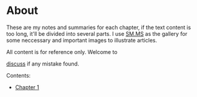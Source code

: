 # About 
These are my notes and summaries for each chapter, if the text content is too long, it'll be divided into several parts. I use [SM.MS](http://sm.ms) as the gallery for some neccessary and important images to illustrate articles. 


All content is for reference only. 
Welcome to 
<body><a href="mailto:allenzyoungazy@gmail.com">discuss</a>
</body> if any mistake found. 

Contents:
- [Chapter 1](https://github.com/AllenZYoung/CSAPP/tree/master/Notes%20and%20Summaries/Ch1)

